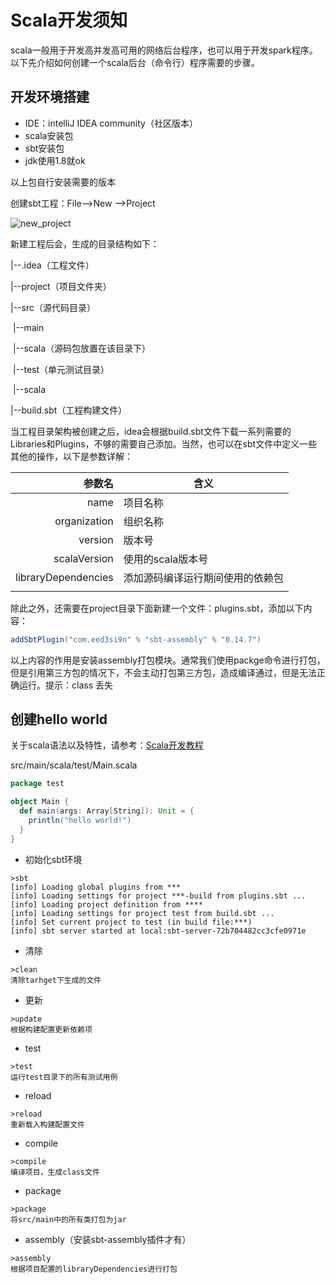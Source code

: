 # Scala开发须知

​	scala一般用于开发高并发高可用的网络后台程序，也可以用于开发spark程序。以下先介绍如何创建一个scala后台（命令行）程序需要的步骤。

## 开发环境搭建

- IDE：intelliJ IDEA community（社区版本）
- scala安装包
- sbt安装包
- jdk使用1.8就ok

以上包自行安装需要的版本



创建sbt工程：File-->New -->Project

![new_project](E:\webank_code\NoteBook\scala\new_project.png)

新建工程后会，生成的目录结构如下：

|--.idea（工程文件）

|--project（项目文件夹）

|--src（源代码目录）

​	|--main

​		|--scala（源码包放置在该目录下）

​	|--test（单元测试目录）

​		|--scala

|--build.sbt（工程构建文件）

当工程目录架构被创建之后，idea会根据build.sbt文件下载一系列需要的Libraries和Plugins，不够的需要自己添加。当然，也可以在sbt文件中定义一些其他的操作，以下是参数详解：

|              参数名 | 含义                             |
| ------------------: | -------------------------------- |
|                name | 项目名称                         |
|        organization | 组织名称                         |
|             version | 版本号                           |
|        scalaVersion | 使用的scala版本号                |
| libraryDependencies | 添加源码编译运行期间使用的依赖包 |
|                     |                                  |

除此之外，还需要在project目录下面新建一个文件：plugins.sbt，添加以下内容：

```sbt
addSbtPlugin("com.eed3si9n" % "sbt-assembly" % "0.14.7")
```

以上内容的作用是安装assembly打包模块。通常我们使用packge命令进行打包，但是引用第三方包的情况下，不会主动打包第三方包，造成编译通过，但是无法正确运行。提示：class 丢失

## 创建hello world

关于scala语法以及特性，请参考：[Scala开发教程]( https://www.w3cschool.cn/scaladevelopmentguide/zecg1jb8.html )

src/main/scala/test/Main.scala

```scala
package test

object Main {
  def main(args: Array[String]): Unit = {
  	println("hello world!")    
  }
}
```

- 初始化sbt环境

```shell
>sbt
[info] Loading global plugins from ***
[info] Loading settings for project ***-build from plugins.sbt ...
[info] Loading project definition from ****
[info] Loading settings for project test from build.sbt ...
[info] Set current project to test (in build file:***)
[info] sbt server started at local:sbt-server-72b704482cc3cfe0971e
```

- 清除

```shell
>clean
清除tarhget下生成的文件
```

- 更新

```shell
>update
根据构建配置更新依赖项
```

- test

```shell
>test
运行test目录下的所有测试用例
```

- reload

```shell
>reload
重新载入构建配置文件
```

- compile

```shell
>compile
编译项目，生成class文件
```

- package

```shell
>package
将src/main中的所有类打包为jar
```

- assembly（安装sbt-assembly插件才有）

```shell
>assembly
根据项目配置的libraryDependencies进行打包
```

